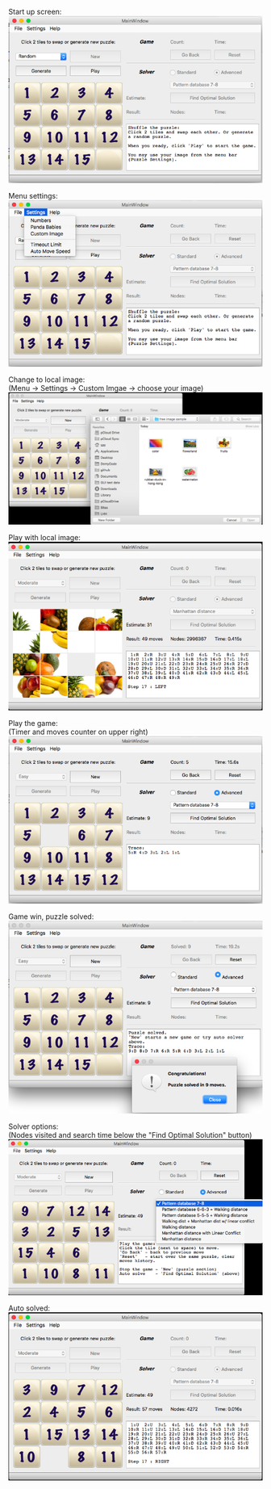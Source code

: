 Start up screen:  
![](app-startup.png)    
  
Menu settings:  
![](app-settings.png)  

Change to local image:  
(Menu -> Settings -> Custom Imgae -> choose your image)  
![](app-image-change.png)  

Play with local image:  
![](app-image-play.png)  

Play the game:  
(Timer and moves counter on upper right)   
![](game-playing.png)  

Game win, puzzle solved:  
![](game-win.png)  

Solver options:  
(Nodes visited and search time below the "Find Optimal Solution" button)  
![](solver-options.png)  

Auto solved:  
![](solver-solved.png)  
